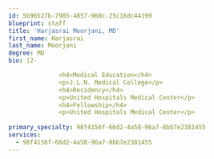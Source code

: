 ```yaml
---
id: 5b96527b-7985-4857-960c-25c16dc44199
blueprint: staff
title: 'Harjasrai Moorjani, MD'
first_name: Harjasrai
last_name: Moorjani
degree: MD
bio: |2-

              <h4>Medical Education</h4>
              <p>J.L.N. Medical College</p>
              <h4>Residency</h4>
              <p>United Hospitals Medical Center</p>
              <h4>Fellowship</h4>
              <p>United Hospitals Medical Center</p>
          
primary_specialty: 98f4156f-66d2-4a58-96a7-8bb7e2381455
services:
  - 98f4156f-66d2-4a58-96a7-8bb7e2381455
---
```

